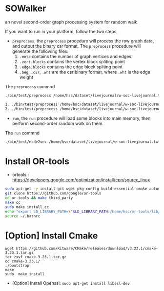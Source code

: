 # SOWalker
an novel second-order graph processing system for random walk

If you want to run in your platform, follow the two steps:
- `preprocess`, the `preprocess` procedure will process the row graph data, and output the binary csr format. The `preprocess` procedure will generate the following files:
    1. `.meta` contains the number of graph vertices and edges
    2. `.vert.blocks` contains the vertex block spliting point
    3. `.edge.blocks` contains the edge block spliting point
    4. `.beg`, `.csr`, `.wht` are the csr binary format, where `.wht` is the edge weight

The `preprocess` commnd
```bash
./bin/test/preprocess /home/hsc/dataset/livejournal/w-soc-livejournal.txt [sorted]

1. ./bin/test/preprocess /home/hsc/dataset/livejournal/w-soc-livejournal.txt
2. ./bin/test/preprocess /home/hsc/dataset/livejournal/w-soc-livejournal.txt sorted
```
- `run`, the `run` procedure will load some blocks into main memory, then perform second-order random walk on them.

The `run` commnd
```bash
./bin/test/node2vec /home/hsc/dataset/livejournal/w-soc-livejournal.txt sample reject length 20 walkpersource 1
```

# Install OR-tools

- ortools : https://developers.google.com/optimization/install/cpp/source_linux

```bash
sudo apt-get -y install git wget pkg-config build-essential cmake autoconf libtool zlib1g-dev lsb-release
git clone https://github.com/google/or-tools
cd or-tools && make third_party
make cc
sudo make install_cc
echo "export LD_LIBRARY_PATH=\"$LD_LIBRARY_PATH:/home/hsc/or-tools/lib/\"" >> ~/.bashrc
source ~/.bashrc
```

# [Option] Install Cmake

```
wget https://github.com/Kitware/CMake/releases/download/v3.23.1/cmake-3.23.1.tar.gz
tar zxvf cmake-3.23.1.tar.gz
cd cmake-3.23.1/
./bootstrap
make      
sudo  make install
```

- [Option] Install Openssl: `sudo apt-get install libssl-dev`